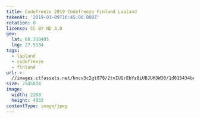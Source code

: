 ```yaml
---
title: Codefreeze 2019 Codefreeze Finland Lapland
takenAt: '2019-01-09T10:45:00.000Z'
rotation: 0
license: CC BY-ND 3.0
geo:
  lat: 68.318405
  lng: 27.5134
tags:
  - lapland
  - codefreeze
  - finland
url: >-
  //images.ctfassets.net/bncv3c2gt878/2tvIUQrEbYz8iUBJUH3W30/1d015434be8d21547dec6a0f9738f407/codefreeze-2019-codefreeze-finland-lapland_45822739255_o
size: 2545024
image:
  width: 2268
  height: 4032
contentType: image/jpeg
---
```


